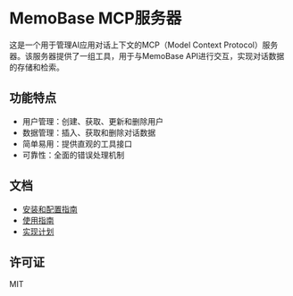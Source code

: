 # MemoBase MCP服务器

这是一个用于管理AI应用对话上下文的MCP（Model Context Protocol）服务器。该服务器提供了一组工具，用于与MemoBase API进行交互，实现对话数据的存储和检索。

## 功能特点

- 用户管理：创建、获取、更新和删除用户
- 数据管理：插入、获取和删除对话数据
- 简单易用：提供直观的工具接口
- 可靠性：全面的错误处理机制

## 文档

- [安装和配置指南](./SETUP.md)
- [使用指南](./USAGE.md)
- [实现计划](./implementation-plan.md)

## 许可证

MIT